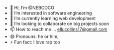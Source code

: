 - 👋 Hi, I’m @NEBCOCO
- 👀 I’m interested in software engineering 
- 🌱 I’m currently learning web development 
- 💞️ I’m looking to collaborate on big projects soon
- 📫 How to reach me ... ellucollins17@gmail.com
- 😄 Pronouns: he or him,
- ⚡ Fun fact: I love rap too 

<!---
NEBCOCO/NEBCOCO is a ✨ special ✨ repository because its `README.md` (this file) appears on your GitHub profile.
You can click the Preview link to take a look at your changes.
--->
